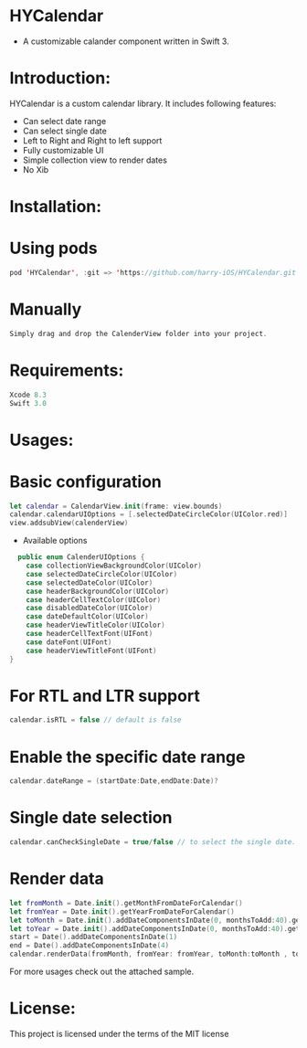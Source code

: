 # HYCalendar

- A customizable calander component written in Swift 3.

# Introduction:
HYCalendar is a custom calendar library. It includes following features:

- Can select date range
- Can select single date
- Left to Right and Right to left support
- Fully customizable UI
- Simple collection view to render dates
- No Xib

# Installation:
  # Using pods 
  ```swift 
  pod 'HYCalendar', :git => 'https://github.com/harry-iOS/HYCalendar.git'
  ```

  # Manually
  ```swift
  Simply drag and drop the CalenderView folder into your project.
  ```

# Requirements:
```swift
Xcode 8.3
Swift 3.0
```

# Usages:
  # Basic configuration
```swift
let calendar = CalendarView.init(frame: view.bounds)
calendar.calendarUIOptions = [.selectedDateCircleColor(UIColor.red)]
view.addsubView(calenderView)
```
- Available options

```swift
  public enum CalenderUIOptions {
    case collectionViewBackgroundColor(UIColor)
    case selectedDateCircleColor(UIColor)
    case selectedDateColor(UIColor)
    case headerBackgroundColor(UIColor)
    case headerCellTextColor(UIColor)
    case disabledDateColor(UIColor)
    case dateDefaultColor(UIColor)
    case headerViewTitleColor(UIColor)
    case headerCellTextFont(UIFont)
    case dateFont(UIFont)
    case headerViewTitleFont(UIFont)
}
```

# For RTL and LTR support
```swift
calendar.isRTL = false // default is false
```

# Enable the specific date range
```swift
calendar.dateRange = (startDate:Date,endDate:Date)?
```

# Single date selection
```swift
calendar.canCheckSingleDate = true/false // to select the single date. Default value is false
```

# Render data
```swift
let fromMonth = Date.init().getMonthFromDateForCalendar()
let fromYear = Date.init().getYearFromDateForCalendar()
let toMonth = Date.init().addDateComponentsInDate(0, monthsToAdd:40).getMonthFromDateForCalendar()
let toYear = Date.init().addDateComponentsInDate(0, monthsToAdd:40).getYearFromDateForCalendar()
start = Date().addDateComponentsInDate(1)
end = Date().addDateComponentsInDate(4)
calendar.renderData(fromMonth, fromYear: fromYear, toMonth:toMonth , toYear: toYear, startDate: start, endDate:end)
```

For more usages check out the attached sample.

# License:
This project is licensed under the terms of the MIT license
